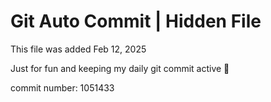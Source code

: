 # Git Auto Commit | Hidden File

This file was added Feb 12, 2025

Just for fun and keeping my daily git commit active 🤪

commit number: 1051433
